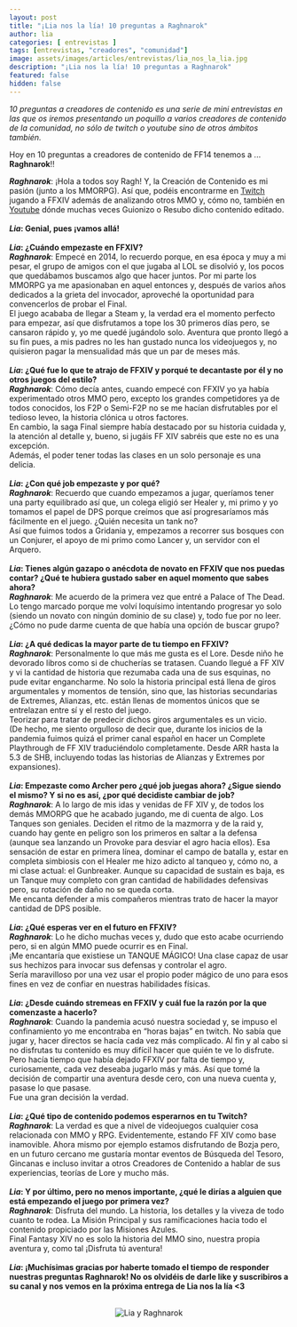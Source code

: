 ```yaml
---
layout: post
title: "¡Lia nos la lía! 10 preguntas a Raghnarok"
author: lia
categories: [ entrevistas ]
tags: [entrevistas, "creadores", "comunidad"]
image: assets/images/articles/entrevistas/lia_nos_la_lia.jpg
description: "¡Lia nos la lía! 10 preguntas a Raghnarok"
featured: false
hidden: false
---
```

*10 preguntas a creadores de contenido es una serie de mini entrevistas en las que os iremos presentando un poquillo a varios creadores de contenido de la comunidad, no sólo de twitch o youtube sino de otros ámbitos también.*

Hoy en 10 preguntas a creadores de contenido de FF14 tenemos a ... **Raghnarok**!!

<div class="card">
  <div class="card-body">
    <i><b>Raghnarok</b></i>: ¡Hola a todos soy Ragh! Y, la Creación de Contenido es mi pasión (junto a los MMORPG). Así que, podéis encontrarme en <a href="https://www.twitch.tv/RAGHNAR0K" target="_blank">Twitch</a> jugando a FFXIV además de analizando otros MMO y, cómo no, también en <a href="https://www.youtube.com/c/Raghnarok" target="_blank">Youtube</a> dónde muchas veces Guionizo o Resubo dicho contenido editado.
  </div>
</div>

<br/>

<div class="card">
  <div class="card-header">
     <b><i>Lia</i>: Genial, pues ¡vamos allá!</b>
  </div>
</div>

<br/>

<div class="card">
  <div class="card-header">
     <b><i>Lia</i>: ¿Cuándo empezaste en FFXIV?</b>
  </div>
  <div class="card-body">
    <i><b>Raghnarok</b></i>: Empecé en 2014, lo recuerdo porque, en esa época y muy a mi pesar, el grupo de amigos con el que jugaba al LOL se disolvió y, los pocos que quedábamos buscamos algo que hacer juntos. Por mi parte los MMORPG ya me apasionaban en aquel entonces y, después de varios años dedicados a la grieta del invocador, aproveché la oportunidad para convencerlos de probar el Final.<br/> 
    El juego acababa de llegar a Steam y, la verdad era el momento perfecto para empezar, así que disfrutamos a tope los 30 primeros días pero, se cansaron rápido y, yo me quedé jugándolo solo. Aventura que pronto llegó a su fin pues, a mis padres no les han gustado nunca los videojuegos y, no quisieron pagar la mensualidad más que un par de meses más. 
  </div>
</div>

<br/>

<div class="card">
  <div class="card-header">
     <b><i>Lia</i>: ¿Qué fue lo que te atrajo de FFXIV y porqué te decantaste por él y no otros juegos del estilo?</b>
  </div>
  <div class="card-body">
    <i><b>Raghnarok</b></i>: Cómo decía antes, cuando empecé con FFXIV yo ya había experimentado otros MMO pero, excepto los grandes competidores ya de todos conocidos, los F2P o Semi-F2P no se me hacían disfrutables por el tedioso leveo, la historia clónica u otros factores. <br/>
    En cambio, la saga Final siempre había destacado por su historia cuidada y, la atención al detalle y, bueno, si jugáis FF XIV sabréis que este no es una excepción.<br/>
    Además, el poder tener todas las clases en un solo personaje es una delicia.
  </div>
</div>

<br/>


<div class="card">
  <div class="card-header">
     <b><i>Lia</i>: ¿Con qué job empezaste y por qué?</b>
  </div>
  <div class="card-body">
    <i><b>Raghnarok</b></i>: Recuerdo que cuando empezamos a jugar, queríamos tener una party equilibrado así que, un colega eligió ser Healer y, mi primo y yo tomamos el papel de DPS porque creímos que así progresaríamos más fácilmente en el juego. ¿Quién necesita un tank no?<br/>
    Así que fuimos todos a Gridania y, empezamos a recorrer sus bosques con un Conjurer, el apoyo de mi primo como Lancer y, un servidor con el Arquero.
  </div>    
</div>

<br/>

<div class="card">
  <div class="card-header">
     <b><i>Lia</i>: Tienes algún gazapo o anécdota de novato en FFXIV que nos puedas contar? ¿Qué te hubiera gustado saber en aquel momento que sabes ahora?</b>
  </div>
  <div class="card-body">
    <i><b>Raghnarok</b></i>: Me acuerdo de la primera vez que entré a Palace of The Dead. Lo tengo marcado porque me volví loquísimo intentando progresar yo solo (siendo un novato con ningún dominio de su clase) y, todo fue por no leer.<br/> 
    ¿Cómo no pude darme cuenta de que había una opción de buscar grupo?
  </div>
</div>

<br/>

<div class="card">
  <div class="card-header">
     <b><i>Lia</i>: ¿A qué dedicas la mayor parte de tu tiempo en FFXIV?</b>
  </div>
  <div class="card-body">
    <i><b>Raghnarok</b></i>: Personalmente lo que más me gusta es el Lore. Desde niño he devorado libros como si de chucherías se tratasen. Cuando llegué a FF XIV y vi la cantidad de historia que rezumaba cada una de sus esquinas, no pude evitar engancharme. No solo la historia principal está llena de giros argumentales y momentos de tensión, sino que, las historias secundarias de Extremes, Alianzas, etc. están llenas de momentos únicos que se entrelazan entre sí y el resto del juego.<br/>
    Teorizar para tratar de predecir dichos giros argumentales es un vicio.<br/>
    (De hecho, me siento orgulloso de decir que, durante los inicios de la pandemia fuimos quizá el primer canal español en hacer un Complete Playthrough de FF XIV traduciéndolo completamente. Desde ARR hasta la 5.3 de SHB, incluyendo todas las historias de Alianzas y Extremes por expansiones).

  </div>
</div>

<br/>

<div class="card">
  <div class="card-header">
     <b><i>Lia</i>: Empezaste como Archer pero ¿qué job juegas ahora? ¿Sigue siendo el mismo? Y si no es así, ¿por qué decidiste cambiar de job?</b>
  </div>
  <div class="card-body">
    <i><b>Raghnarok</b></i>: A lo largo de mis idas y venidas de FF XIV y, de todos los demás MMORPG que he acabado jugando, me di cuenta de algo. Los Tanques son geniales. Deciden el ritmo de la mazmorra y de la raid y, cuando hay gente en peligro son los primeros en saltar a la defensa (aunque sea lanzando un Provoke para desviar el agro hacia ellos). Esa sensación de estar en primera línea, dominar el campo de batalla y, estar en completa simbiosis con el Healer me hizo adicto al tanqueo y, cómo no, a mi clase actual: el Gunbreaker. Aunque su capacidad de sustain es baja, es un Tanque muy completo con gran cantidad de habilidades defensivas pero, su rotación de daño no se queda corta.<br/>
    Me encanta defender a mis compañeros mientras trato de hacer la mayor cantidad de DPS posible.
  </div>
</div>

<br/>

<div class="card">
  <div class="card-header">
     <b><i>Lia</i>: ¿Qué esperas ver en el futuro en FFXIV?</b>
  </div>
  <div class="card-body">
    <i><b>Raghnarok</b></i>: Lo he dicho muchas veces y, dudo que esto acabe ocurriendo pero, si en algún MMO puede ocurrir es en Final.<br/> 
    ¡Me encantaría que existiese un TANQUE MÁGICO! Una clase capaz de usar sus hechizos para invocar sus defensas y controlar el agro.<br/>
    Sería maravilloso por una vez usar el propio poder mágico de uno para esos fines en vez de confiar en nuestras habilidades físicas.
  </div>
</div>

<br/>

<div class="card">
  <div class="card-header">
     <b><i>Lia</i>: ¿Desde cuándo stremeas en FFXIV y cuál fue la razón por la que comenzaste a hacerlo?</b>
  </div>
  <div class="card-body">
    <i><b>Raghnarok</b></i>: Cuando la pandemia acusó nuestra sociedad y, se impuso el confinamiento yo me encontraba en “horas bajas” en twitch. No sabía que jugar y, hacer directos se hacía cada vez más complicado. Al fin y al cabo si no disfrutas tu contenido es muy difícil hacer que quién te ve lo disfrute.<br/>
    Pero hacía tiempo que había dejado FFXIV por falta de tiempo y, curiosamente, cada vez deseaba jugarlo más y más. Así que tomé la decisión de compartir una aventura desde cero, con una nueva cuenta y, pasase lo que pasase.<br/>
    Fue una gran decisión la verdad.
  </div>
</div>

<br/>

<div class="card">
  <div class="card-header">
     <b><i>Lia</i>: ¿Qué tipo de contenido podemos esperarnos en tu Twitch?</b>
  </div>
  <div class="card-body"><i><b>Raghnarok</b></i>: La verdad es que a nivel de videojuegos cualquier cosa relacionada con MMO y RPG. Evidentemente, estando FF XIV como base inamovible. Ahora mismo por ejemplo estamos disfrutando de Bozja pero, en un futuro cercano me gustaría montar eventos de Búsqueda del Tesoro, Gincanas e incluso invitar a otros Creadores de Contenido a hablar de sus experiencias, teorías de Lore y mucho más.
  </div>
</div>

<br/>

<div class="card">
  <div class="card-header">
     <b><i>Lia</i>: Y por último, pero no menos importante, ¿qué le dirías a alguien que está empezando el juego por primera vez?</b>
  </div>
  <div class="card-body"><i><b>Raghnarok</b></i>: Disfruta del mundo. La historia, los detalles y la viveza de todo cuanto te rodea. La Misión Principal y sus ramificaciones hacia todo el contenido propiciado por las Misiones Azules.<br/>
    Final Fantasy XIV no es solo la historia del MMO sino, nuestra propia aventura y, como tal ¡Disfruta tú aventura!
  </div>
</div>

<br/>

<div class="card">
  <div class="card-header">
     <b><i>Lia</i>: ¡Muchísimas gracias por haberte tomado el tiempo de responder nuestras preguntas Raghnarok! No os olvidéis de darle like y suscribiros a su canal y nos vemos en la próxima entrega de Lia nos la lía <3</b>
  </div>
</div>

<br/>

<p align="center"><img src="{{ site.baseurl }}/assets/images/articles/entrevistas/lia_rag/lia_rag.jpg" alt="Lia y Raghnarok"/></p>